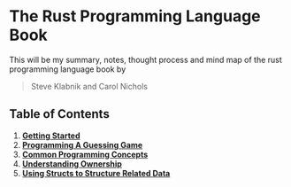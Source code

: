 # The Rust Programming Language Book

<p> 
This will be my summary, notes, thought process and mind map of the rust programming language book by
<blockquote> Steve Klabnik and Carol Nichols </blockquote>
</p>

## Table of Contents

1. **[Getting Started](getting-started/README.md)**
2. **[Programming A Guessing Game](programming_a_guessing_game/README.md)**
3. **[Common Programming Concepts](commom_programming_concepts/README.md)**
4. **[Understanding Ownership](understanding_ownership/README.md)**
5. **[Using Structs to Structure Related Data](using_structs_to_structure_related_data/README.md)**
